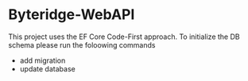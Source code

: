 # Byteridge-WebAPI
This project uses the EF Core Code-First approach.
To initialize the DB schema please run the foloowing commands
 - add migration <migrationName>
 - update database <migrationName>
